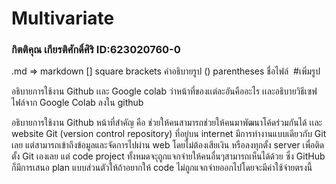 # Multivariate

### กิตติคุณ เกียรติศักดิ์ศิริ ID:623020760-0

.md => markdown 
[] square brackets คำอธิบายรูป
() parentheses ชื่อไฟล์
![]() #เพิ่มรูป

อธิบายการใช้งาน Github เเละ Google colab ว่าหน้าที่ของเเต่ละอันคืออะไร เเละอธิบายวิธีเซฟไฟล์จาก Google Colab ลงใน github


อธิบายการใช้งาน Github หน้าที่สำคัญ คือ ช่วยให้คนสามารถช่วยให้คนมาพัฒนาโค้ดร่วมกันได้ เเละ website Git (version control repository) ที่อยู่บน internet มีการทำงานแบบเดียวกับ Git เลย แต่สามารถเข้าถึงข้อมูลและจัดการไปผ่าน web โดยไม่ต้องเสียเงิน หรือลงทุกตั้ง server เพื่อติดตั้ง Git เองเลย แต่ code project ทั้งหมดจะุถูกแจกจ่ายให้คนอื่นๆสามารถเห็นได้ด้วย ซึ่ง GitHub ก็มีการเสนอ plan แบบส่วนตัวให้ถ้าอยากให้ code ไม่ถูกแจกจ่ายออกไปโดยจะมีค่าใช้จ่ายตรงนี้
